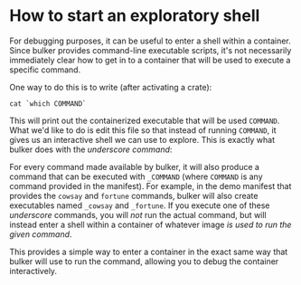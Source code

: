# How to start an exploratory shell

For debugging purposes, it can be useful to enter a shell within a container. Since bulker provides command-line executable scripts, it's not necessarily immediately clear how to get in to a container that will be used to execute a specific command.

One way to do this is to write (after activating a crate):

```
cat `which COMMAND`
```

This will print out the containerized executable that will be used `COMMAND`. What we'd like to do is edit this file so that instead of running `COMMAND`, it gives us an interactive shell we can use to explore. This is exactly what bulker does with the *underscore command*:

For every command made available by bulker, it will also produce a command that can be executed with `_COMMAND` (where `COMMAND` is any command provided in the manifest). For example, in the demo manifest that provides the `cowsay` and `fortune` commands, bulker will also create executables named `_cowsay` and `_fortune`. If you execute one of these *underscore* commands, you will *not* run the actual command, but will instead enter a shell within a container of whatever image *is used to run the given command*.

This provides a simple way to enter a container in the exact same way that bulker will use to run the command, allowing you to debug the container interactively.